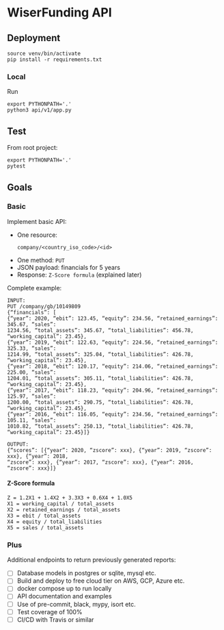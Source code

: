 # WiserFunding API
## Deployment
```
source venv/bin/activate
pip install -r requirements.txt
```
### Local
Run
```
export PYTHONPATH='.'
python3 api/v1/app.py
```

## Test
From root project:
```
export PYTHONPATH='.'
pytest
```

## Goals
### Basic

Implement basic API:
- One resource: 
  ```
  company/<country_iso_code>/<id>
  ```
- One method: `PUT`
- JSON payload: financials for 5 years
- Response: `Z-Score formula` (explained later)

Complete example:
```
INPUT:
PUT /company/gb/10149809
{“financials”: [
{“year”: 2020, “ebit”: 123.45, “equity”: 234.56, “retained_earnings”: 345.67, “sales”:
1234.56, “total_assets”: 345.67, “total_liabilities”: 456.78, “working_capital”: 23.45},
{“year”: 2019, “ebit”: 122.63, “equity”: 224.56, “retained_earnings”: 325.33, “sales”:
1214.99, “total_assets”: 325.04, “total_liabilities”: 426.78, “working_capital”: 23.45},
{“year”: 2018, “ebit”: 120.17, “equity”: 214.06, “retained_earnings”: 225.00, “sales”:
1204.01, “total_assets”: 305.11, “total_liabilities”: 426.78, “working_capital”: 23.45},
{“year”: 2017, “ebit”: 118.23, “equity”: 204.96, “retained_earnings”: 125.97, “sales”:
1200.00, “total_assets”: 290.75, “total_liabilities”: 426.78, “working_capital”: 23.45},
{“year”: 2016, “ebit”: 116.05, “equity”: 234.56, “retained_earnings”: 105.11, “sales”:
1010.82, “total_assets”: 250.13, “total_liabilities”: 426.78, “working_capital”: 23.45}]}

OUTPUT:
{“scores”: [{“year”: 2020, “zscore”: xxx}, {“year”: 2019, “zscore”: xxx}, {“year”: 2018,
“zscore”: xxx}, {“year”: 2017, “zscore”: xxx}, {“year”: 2016, “zscore”: xxx}]}
```

#### Z-Score formula
```
Z = 1.2X1 + 1.4X2 + 3.3X3 + 0.6X4 + 1.0X5
X1 = working_capital / total_assets
X2 = retained_earnings / total_assets
X3 = ebit / total_assets
X4 = equity / total_liabilities
X5 = sales / total_assets
```

### Plus
Additional endpoints to return previously generated reports:

- [ ] Database models in postgres or sqlite, mysql etc.
- [ ] Build and deploy to free cloud tier on AWS, GCP, Azure etc.
- [ ] docker compose up to run locally
- [ ] API documentation and examples
- [ ] Use of pre-commit, black, mypy, isort etc.
- [ ] Test coverage of 100%
- [ ] CI/CD with Travis or similar
